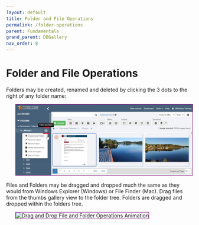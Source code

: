```yaml
---
layout: default
title: Folder and File Operations
permalink: /folder-operations
parent: Fundamentals
grand_parent: DBGallery
nav_order: 8
---
```


# Folder and File Operations

Folders may be created, renamed and deleted by clicking the 3 dots to the right of any folder name:

<p style="margin-left: 5%;"><img style="border: 1px solid purple;" src="/assets/FolderOperationsMenuNew.jpg" alt="Folder Operations Menu"/></p>

Files and Folders may be dragged and dropped much the same as they would from Windows Explorer (Windows) or File Finder (Mac). Drag files from the thumbs gallery view to the folder tree.  Folders are dragged and dropped within the folders tree.

<p style="margin-left: 5%;"><img style="border: 1px solid purple;" src="/assets/FolderOperations-DnD.gif" alt="Drag and Drop File and Folder Operations Animation"/></p>

